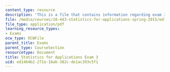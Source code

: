 ```yaml
---
content_type: resource
description: 'This is a file that contains information regarding exam 3 table. '
file: /media/courses/18-443-statistics-for-applications-spring-2015/ed1464b2271e16ab382cde1ac393c5f1_MIT18_443S15_Exam3Table.pdf
file_type: application/pdf
learning_resource_types:
- Exams
ocw_type: OCWFile
parent_title: Exams
parent_type: CourseSection
resourcetype: Document
title: Statistics for Applications Exam 3
uid: ed1464b2-271e-16ab-382c-de1ac393c5f1
---
```

